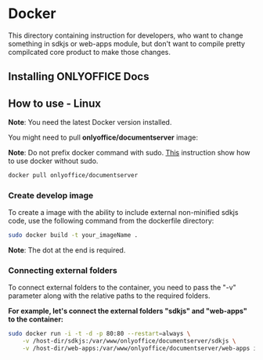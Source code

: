 # Docker

This directory containing instruction for developers, who want to change something 
in sdkjs or web-apps module, but don't want to compile pretty compilcated core product to make those changes.

## Installing ONLYOFFICE Docs

## How to use - Linux

**Note**: You need the latest Docker version installed.

You might need to pull **onlyoffice/documentserver** image:

**Note**: Do not prefix docker command with sudo. 
[This](https://docs.docker.com/engine/install/linux-postinstall/#manage-docker-as-a-non-root-user) instruction show how to use docker without sudo.

```bash
docker pull onlyoffice/documentserver
```

### Create develop image

To create a image with the ability to include external non-minified sdkjs code, 
use the following command from the dockerfile directory:

```bash
sudo docker build -t your_imageName .
```

**Note**: The dot at the end is required.

### Connecting external folders

To connect external folders to the container, you need to pass the "-v" parameter 
along with the relative paths to the required folders.

**For example, let's connect the external folders "sdkjs" and "web-apps" to the container:**

```bash
sudo docker run -i -t -d -p 80:80 --restart=always \
	-v /host-dir/sdkjs:/var/www/onlyoffice/documentserver/sdkjs \
	-v /host-dir/web-apps:/var/www/onlyoffice/documentserver/web-apps imageName
```

